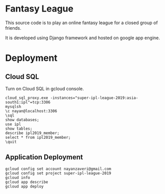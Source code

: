 # Fantasy League
This source code is to play an online fantasy league for a closed group of friends.

It is developed using Django framework and hosted on google app engine. 

# Deployment
## Cloud SQL
Turn on Cloud SQL in gcloud console.
```
cloud_sql_proxy.exe -instances="super-ipl-league-2019:asia-south1:ipl"=tcp:3306
mysqlsh
\c nayan@localhost:3306
\sql
show databases;
use ipl
show tables;
describe ipl2019_member;
select * from ipl2019_member;
\quit
```
## Application Deployment
```
gcloud config set account nayanzaveri@gmail.com
gcloud config set project super-ipl-league-2019
gcloud info
gcloud app describe
gcloud app deploy
```
